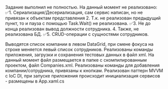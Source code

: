 Задание выполнил не полностью. На данный момент не реализовано:
✅1. Сериализация/Десериализация, сам сервис написан, но не привязан к объектам представления
2. Т.к. не реализован предыдущий пункт, то и пауза с помощью Task.Wait() не реализована.
✅3. Не до конца реализован вывод должности сотрудника.
4. Также, не реализована БД.
✅5. CRUD-операции с сущностями сотрудников. 

Выводятся список компании в левом DataGrid, при смене фокуса на строке меняется левый список сотрудников.
Реализованы команды приложения, загрузки и сохранения тестовых данных в файл xml. На данный момент файл размещается в папке с скомпилированным проектом, файл Companies.xml.
Реализованы команды для добавления компании/сотрудника, привязаны к кнопкам.
Реализован паттерн MVVM с IoC DI, при запуске приложения происходит инициализация сервисов - размещены в App.xaml.cs
